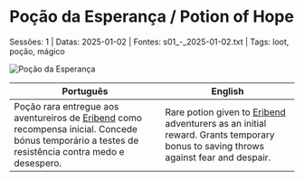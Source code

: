 ﻿
# Poção da Esperança / Potion of Hope

Sessões: 1 | Datas: 2025-01-02 | Fontes: s01_-_2025-01-02.txt | Tags: loot, poção, mágico

![Poção da Esperança](assets/loot/object_blank.png)

| Português | English |
|-----------|---------|
| Poção rara entregue aos aventureiros de [Eribend](eribend.md) como recompensa inicial. Concede bónus temporário a testes de resistência contra medo e desespero. | Rare potion given to [Eribend](eribend.md) adventurers as an initial reward. Grants temporary bonus to saving throws against fear and despair. |



















